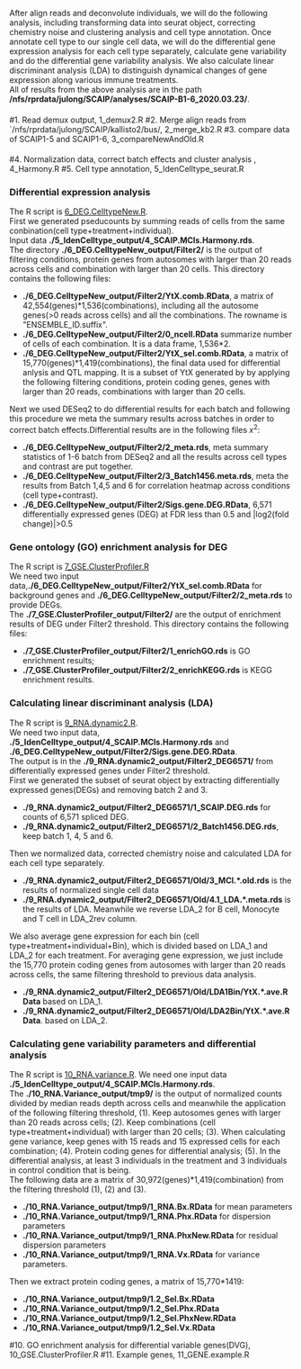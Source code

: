After align reads and deconvolute individuals, we will do the following analysis, including transforming data into seurat object, correcting chemistry noise and clustering analysis and cell type annotation. Once annotate cell type to our single cell data, we will do the differential gene expression analysis for each cell type separately, calculate gene variability and do the differential gene variability analysis. We also calculate linear discriminant analysis (LDA) to distinguish dynamical changes of gene expression along various immune treatments. <br/>
All of results from the above analysis are in the path **/nfs/rprdata/julong/SCAIP/analyses/SCAIP-B1-6_2020.03.23/**. <br/>

####   
#1. Read demux output, 1_demux2.R
#2. Merge align reads from `/nfs/rprdata/julong/SCAIP/kallisto2/bus/, 2_merge_kb2.R
#3. compare data of SCAIP1-5 and SCAIP1-6, 3_compareNewAndOld.R
####
#4. Normalization data, correct batch effects and cluster analysis , 4_Harmony.R
#5. Cell type annotation, 5_IdenCelltype_seurat.R

### Differential expression analysis
The R script is [6_DEG.CelltypeNew.R](https://github.com/piquelab/scaip/blob/master/SCAIP-ALL-2020.03.23/6_DEG.CelltypeNew.R). <br/> 
First we generated pseducounts by summing reads of cells from the same conbination(cell type+treatment+individual). <br/>
Input data **./5_IdenCelltype_output/4_SCAIP.MCls.Harmony.rds**. <br/>
The directory **./6_DEG.CelltypeNew_output/Filter2/** is the output of filtering conditions, protein genes from autosomes with larger than 20 reads across cells and combination with larger than 20 cells. This directory contains the following files:
- **./6_DEG.CelltypeNew_output/Filter2/YtX.comb.RData**, a matrix of 42,554(genes)*1,536(combinations), including all the autosome genes(>0 reads across cells) and all the combinations. The rowname is "ENSEMBLE_ID.suffix".
- **./6_DEG.CelltypeNew_output/Filter2/0_ncell.RData** summarize number of cells of each combination. It is a data frame, 1,536*2.
- **./6_DEG.CelltypeNew_output/Filter2/YtX_sel.comb.RData**, a matrix of 15,770(genes)*1,419(combinations), the final data used for differential anlysis and QTL mapping. It is a subset of YtX generated by by applying the following filtering conditions, protein coding genes, genes with larger than 20 reads, combinations with larger than 20 cells.

Next we used DESeq2 to do differential results for each batch and following this procedure we meta the summary results across batches in order to correct batch effects.Differential results are in the following files $x^2$:
- **./6_DEG.CelltypeNew_output/Filter2/2_meta.rds**, meta summary statistics of 1-6 batch from DESeq2 and all the results across cell types and contrast are put together.    
- **./6_DEG.CelltypeNew_output/Filter2/3_Batch1456.meta.rds**, meta the results from Batch 1,4,5 and 6 for correlation heatmap across conditions (cell type+contrast).
- **./6_DEG.CelltypeNew_output/Filter2/Sigs.gene.DEG.RData**, 6,571 differentially expressed genes (DEG) at FDR less than 0.5 and |log2(fold change)|>0.5  

### Gene ontology (GO) enrichment analysis for DEG
The R script is [7_GSE.ClusterProfiler.R](https://github.com/piquelab/scaip/blob/master/SCAIP-ALL-2020.03.23/7_GSE.ClusterProfiler.R) <br/>
We need two input data,**./6_DEG.CelltypeNew_output/Filter2/YtX_sel.comb.RData** for background genes and **./6_DEG.CelltypeNew_output/Filter2/2_meta.rds** to provide DEGs.<br/>
The **./7_GSE.ClusterProfiler_output/Filter2/** are the output of enrichment results of DEG under Filter2 threshold. This directory contains the following files:
- **./7_GSE.ClusterProfiler_output/Filter2/1_enrichGO.rds** is GO enrichment results;
- **./7_GSE.ClusterProfiler_output/Filter2/2_enrichKEGG.rds** is KEGG enrichment results.
   
### Calculating linear discriminant analysis (LDA)
The R script is [9_RNA.dynamic2.R](https://github.com/piquelab/scaip/blob/master/SCAIP-ALL-2020.03.23/9_RNA.dynamic2.R). <br/>
We need two input data, **./5_IdenCelltype_output/4_SCAIP.MCls.Harmony.rds** and **./6_DEG.CelltypeNew_output/Filter2/Sigs.gene.DEG.RData**. <br/>
The output is in the **./9_RNA.dynamic2_output/Filter2_DEG6571/** from differentially expressed genes under Filter2 threshold. <br/>
First we generated the subset of seurat object by extracting differentially expressed genes(DEGs) and removing batch 2 and 3. 
- **./9_RNA.dynamic2_output/Filter2_DEG6571/1_SCAIP.DEG.rds** for counts of 6,571 spliced DEG.
- **./9_RNA.dynamic2_output/Filter2_DEG6571/2_Batch1456.DEG.rds**, keep batch 1, 4, 5 and 6.

Then we normalized data, corrected chemistry noise and calculated LDA for each cell type separately.  
- **./9_RNA.dynamic2_output/Filter2_DEG6571/Old/3_MCl.*.old.rds** is the results of normalized single cell data
- **./9_RNA.dynamic2_output/Filter2_DEG6571/Old/4.1_LDA.*.meta.rds** is the results of LDA. Meanwhile we reverse LDA_2 for B cell, Monocyte and T cell in LDA_2rev column. 

We also average gene expression for each bin (cell type+treatment+individual+Bin), which is divided based on LDA_1 and LDA_2 for each treatment. For averaging gene expression, we just include the 15,770 protein coding genes from autosomes with larger than 20 reads across cells, the same filtering threshold to previous data analysis.
- **./9_RNA.dynamic2_output/Filter2_DEG6571/Old/LDA1Bin/YtX.*.ave.RData** based on LDA_1. 
- **./9_RNA.dynamic2_output/Filter2_DEG6571/Old/LDA2Bin/YtX.*.ave.RData**. based on LDA_2.      

### Calculating gene variability parameters and differential analysis
The R script is [10_RNA.variance.R](https://github.com/piquelab/scaip/blob/master/SCAIP-ALL-2020.03.23/10_RNA.variance.R).
We need one input data **./5_IdenCelltype_output/4_SCAIP.MCls.Harmony.rds**. <br/>
The **./10_RNA.Variance_output/tmp9/** is the output of normalized counts divided by median reads depth across cells  and meanwhile the application of the following filtering threshold,
(1). Keep autosomes genes with larger than 20 reads across cells; 
(2). Keep combinations (cell type+treatment+individual) with larger than 20 cells; 
(3). When calculating gene variance, keep genes with 15 reads and 15 expressed cells for each combination;
(4). Protein coding genes for differential analysis;
(5). In the differential analysis, at least 3 individuals in the treatment and 3 individuals in control condition that is being. <br/>
The following data are a matrix of 30,972(genes)*1,419(combination) from the filtering threshold (1), (2) and (3). 
- **./10_RNA.Variance_output/tmp9/1_RNA.Bx.RData** for mean parameters
- **./10_RNA.Variance_output/tmp9/1_RNA.Phx.RData** for dispersion parameters
- **./10_RNA.Variance_output/tmp9/1_RNA.PhxNew.RData** for residual dispersion parameters
- **./10_RNA.Variance_output/tmp9/1_RNA.Vx.RData** for variance parameters.

Then we extract protein coding genes, a matrix of 15,770*1419:
- **./10_RNA.Variance_output/tmp9/1.2_Sel.Bx.RData**
- **./10_RNA.Variance_output/tmp9/1.2_Sel.Phx.RData**
- **./10_RNA.Variance_output/tmp9/1.2_Sel.PhxNew.RData**
- **./10_RNA.Variance_output/tmp9/1.2_Sel.Vx.RData**
  
#10. GO enrichment analysis for differential variable genes(DVG), 10_GSE.ClusterProfiler.R
#11. Example genes, 11_GENE.example.R
## 